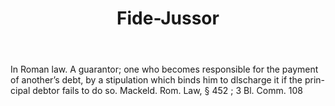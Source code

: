 ---
title: Fide-Jussor
letter: F
permalink: "/definitions/bld-fide-jussor.html"
body: In Roman law. A guarantor; one who becomes responsible for the payment of another’s
  debt, by a stipulation which binds him to dlscharge it if the prin-cipal debtor
  fails to do so. Mackeld. Rom. Law, § 452 ; 3 Bl. Comm. 108
published_at: '2018-07-07'
source: Black's Law Dictionary 2nd Ed (1910)
layout: post
---